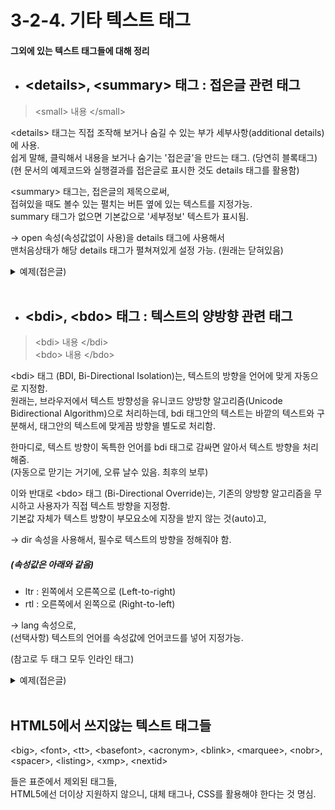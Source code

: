 # 3-2-4. 기타 텍스트 태그
#### 그외에 있는 텍스트 태그들에 대해 정리

- ## \<details>, \<summary> 태그 : 접은글 관련 태그
> \<small> 내용 \</small>

\<details> 태그는 직접 조작해 보거나 숨길 수 있는 부가 세부사항(additional details)에 사용.  
쉽게 말해, 클릭해서 내용을 보거나 숨기는 '접은글'을 만드는 태그. (당연히 블록태그)
(현 문서의 예제코드와 실행결과를 접은글로 표시한 것도 details 태그를 활용함)

\<summary> 태그는, 접은글의 제목으로써,  
접혀있을 때도 볼수 있는 펼치는 버튼 옆에 있는 텍스트를 지정가능.  
summary 태그가 없으면 기본값으로 '세부정보' 텍스트가 표시됨.  

-> open 속성(속성값없이 사용)을 details 태그에 사용해서  
맨처음상태가 해당 details 태그가 펼쳐져있게 설정 가능. (원래는 닫혀있음)

<details>
  <summary>예제(접은글)</summary>
  
  ###### 코드
  ```html
  <details>
      <summary>접힌글</summary>
      <p>숨겨진 글은... 없습니다</p>
  </details>
  ```
      
  ###### 실행결과 (접힌상태)
  ![접힌상태](https://user-images.githubusercontent.com/48408417/77053669-0a1f4b00-6a12-11ea-8d22-9316bf99f491.png)

  ###### 실행결과 (펼친상태)
  ![펼친상태](https://user-images.githubusercontent.com/48408417/77053746-258a5600-6a12-11ea-92a2-5a8355a3a64e.png)
</details>
<br>

- ## \<bdi>, \<bdo> 태그 : 텍스트의 양방향 관련 태그
> \<bdi> 내용 \</bdi>  
\<bdo> 내용 \</bdo>  

\<bdi> 태그 (BDI, Bi-Directional Isolation)는, 텍스트의 방향을 언어에 맞게 자동으로 지정함.  
원래는, 브라우저에서 텍스트 방향성을 유니코드 양방향 알고리즘(Unicode Bidirectional Algorithm)으로 처리하는데, 
bdi 태그안의 텍스트는 바깥의 텍스트와 구분해서, 태그안의 텍스트에 맞게끔 방향을 별도로 처리함.

한마디로, 텍스트 방향이 독특한 언어를 bdi 태그로 감싸면 알아서 텍스트 방향을 처리해줌.  
(자동으로 맏기는 거기에, 오류 날수 있음. 최후의 보루)
<br>

이와 반대로 \<bdo> 태그 (Bi-Directional Override)는, 기존의 양방향 알고리즘을 무시하고 사용자가 직접 텍스트 방향을 지정함.  
기본값 자체가 텍스트 방향이 부모요소에 지장을 받지 않는 것(auto)고,  

-> dir 속성을 사용해서, 필수로 텍스트의 방향을 정해줘야 함.  
##### (속성값은 아래와 같음)
- ltr : 왼쪽에서 오른쪽으로 (Left-to-right)
- rtl : 오른쪽에서 왼쪽으로 (Right-to-left)

-> lang 속성으로,  
(선택사항) 텍스트의 언어를 속성값에 언어코드를 넣어 지정가능.  

(참고로 두 태그 모두 인라인 태그)

<details>
  <summary>예제(접은글)</summary>
  
  ###### 코드
  ```html
  <p>
      텍스트 방향에 따라서... <br>
      <bdi>من اليمين</bdi>,
      <bdo dir="rtl">반대 방향으로 쓸수 있습니다!</bdo>
  </p>
  ```
      
  ###### 실행결과
  ![마지막예제](https://user-images.githubusercontent.com/48408417/77056508-d8a87e80-6a15-11ea-9966-a008de7f684f.png)

</details>
<br>

## HTML5에서 쓰지않는 텍스트 태그들 

\<big>, \<font>, \<tt>, \<basefont>, \<acronym>, \<blink>, \<marquee>, \<nobr>, \<spacer>, \<listing>, \<xmp>,
\<nextid> 

들은 표준에서 제외된 태그들,  
HTML5에선 더이상 지원하지 않으니, 대체 태그나, CSS를 활용해야 한다는 것 명심.
